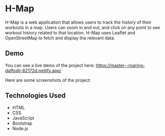 # H-Map

H-Map is a web application that allows users to track the history of their workouts in a map. Users can zoom in and out, and click on any point to see workout history related to that location. H-Map uses Leaflet and OpenStreetMap to fetch and display the relevant data.

## Demo

You can see a live demo of the project here: https://master--roaring-daffodil-82172d.netlify.app/

Here are some screenshots of the project:



## Technologies Used

- HTML
- CSS
- JavaScript
- Bootstrap
- Node.js

